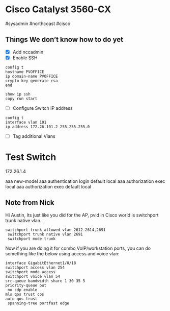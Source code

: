 # Cisco Catalyst 3560-CX
#sysadmin #northcoast #cisco 

## Things We don’t know how to do yet
- [x] Add nccadmin
- [x] Enable SSH
```
config t
hostname PVOFFICE
ip domain-name PVOFFICE
crypto key generate rsa
end

show ip ssh
copy run start
```

- [ ] Configure Switch IP address
```
config t
interface vlan 101
ip address 172.26.101.2 255.255.255.0
```

- [ ] Tag additional Vlans

# Test Switch
172.26.1.4

aaa new-model
aaa authentication login default local
aaa authorization exec local
aaa authorization exec default local

## Note from Nick 
Hi Austin,
Its just like you did for the AP, pvid in Cisco world is switchport trunk native vlan.
```
switchport trunk allowed vlan 2612-2614,2691
 switchport trunk native vlan 2691
 switchport mode trunk
```

Now if you are doing it for combo VoIP/workstation ports, you can do something like the below using access and voice vlan:
```
interface GigabitEthernet1/0/18
switchport access vlan 254
switchport mode access
switchport voice vlan 54
srr-queue bandwidth share 1 30 35 5
priority-queue out
 no cdp enable
mls qos trust cos
auto qos trust
 spanning-tree portfast edge
```